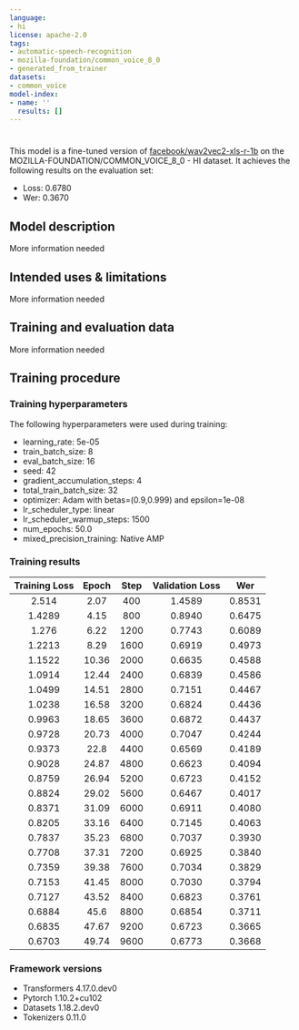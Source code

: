 ```yaml
---
language:
- hi
license: apache-2.0
tags:
- automatic-speech-recognition
- mozilla-foundation/common_voice_8_0
- generated_from_trainer
datasets:
- common_voice
model-index:
- name: ''
  results: []
---
```


<!-- This model card has been generated automatically according to the information the Trainer had access to. You
should probably proofread and complete it, then remove this comment. -->

# 

This model is a fine-tuned version of [facebook/wav2vec2-xls-r-1b](https://huggingface.co/facebook/wav2vec2-xls-r-1b) on the MOZILLA-FOUNDATION/COMMON_VOICE_8_0 - HI dataset.
It achieves the following results on the evaluation set:
- Loss: 0.6780
- Wer: 0.3670

## Model description

More information needed

## Intended uses & limitations

More information needed

## Training and evaluation data

More information needed

## Training procedure

### Training hyperparameters

The following hyperparameters were used during training:
- learning_rate: 5e-05
- train_batch_size: 8
- eval_batch_size: 16
- seed: 42
- gradient_accumulation_steps: 4
- total_train_batch_size: 32
- optimizer: Adam with betas=(0.9,0.999) and epsilon=1e-08
- lr_scheduler_type: linear
- lr_scheduler_warmup_steps: 1500
- num_epochs: 50.0
- mixed_precision_training: Native AMP

### Training results

| Training Loss | Epoch | Step | Validation Loss | Wer    |
|:-------------:|:-----:|:----:|:---------------:|:------:|
| 2.514         | 2.07  | 400  | 1.4589          | 0.8531 |
| 1.4289        | 4.15  | 800  | 0.8940          | 0.6475 |
| 1.276         | 6.22  | 1200 | 0.7743          | 0.6089 |
| 1.2213        | 8.29  | 1600 | 0.6919          | 0.4973 |
| 1.1522        | 10.36 | 2000 | 0.6635          | 0.4588 |
| 1.0914        | 12.44 | 2400 | 0.6839          | 0.4586 |
| 1.0499        | 14.51 | 2800 | 0.7151          | 0.4467 |
| 1.0238        | 16.58 | 3200 | 0.6824          | 0.4436 |
| 0.9963        | 18.65 | 3600 | 0.6872          | 0.4437 |
| 0.9728        | 20.73 | 4000 | 0.7047          | 0.4244 |
| 0.9373        | 22.8  | 4400 | 0.6569          | 0.4189 |
| 0.9028        | 24.87 | 4800 | 0.6623          | 0.4094 |
| 0.8759        | 26.94 | 5200 | 0.6723          | 0.4152 |
| 0.8824        | 29.02 | 5600 | 0.6467          | 0.4017 |
| 0.8371        | 31.09 | 6000 | 0.6911          | 0.4080 |
| 0.8205        | 33.16 | 6400 | 0.7145          | 0.4063 |
| 0.7837        | 35.23 | 6800 | 0.7037          | 0.3930 |
| 0.7708        | 37.31 | 7200 | 0.6925          | 0.3840 |
| 0.7359        | 39.38 | 7600 | 0.7034          | 0.3829 |
| 0.7153        | 41.45 | 8000 | 0.7030          | 0.3794 |
| 0.7127        | 43.52 | 8400 | 0.6823          | 0.3761 |
| 0.6884        | 45.6  | 8800 | 0.6854          | 0.3711 |
| 0.6835        | 47.67 | 9200 | 0.6723          | 0.3665 |
| 0.6703        | 49.74 | 9600 | 0.6773          | 0.3668 |


### Framework versions

- Transformers 4.17.0.dev0
- Pytorch 1.10.2+cu102
- Datasets 1.18.2.dev0
- Tokenizers 0.11.0
